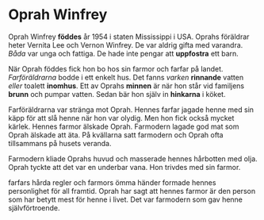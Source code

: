 # Oprah Winfrey

Oprah Winfrey **föddes** år 1954 i staten Mississippi i USA. Oprahs föräldrar heter Vernita Lee och Vernon Winfrey. De var aldrig gifta med varandra. *Båda* var unga och fattiga. De hade inte pengar att **uppfostra** ett barn.

När Oprah föddes fick hon bo hos sin farmor och farfar på landet. *Farföräldrarna* bodde i ett enkelt hus. Det fanns *varken* **rinnande** vatten *eller* toalett **inomhus**. Ett av Oprahs **minnen** är när hon står vid familjens **brunn** och pumpar vatten. Sedan bär hon själv in **hinkarna** i köket.

Farföräldrarna var stränga mot Oprah. Hennes farfar jagade henne med sin käpp för att slå henne när hon var olydig. Men hon fick också mycket kärlek. Hennes farmor älskade Oprah. Farmodern lagade god mat som Oprah älskade att äta. På kvällarna satt farmodern och Oprah ofta tillsammans på husets veranda.

Farmodern kliade Oprahs huvud och masserade hennes hårbotten med olja. Oprah tyckte att det var en underbar vana. Hon trivdes med sin farmor.

farfars hårda regler och farmors ömma händer formade hennes personlighet för all framtid. Oprah har sagt att hennes farmor är den person som har betytt mest för henne i livet. Det var farmodern som gav henne självförtroende.
<!--stackedit_data:
eyJoaXN0b3J5IjpbLTMxNDc5MzM3MiwtMTgyMjc1OTc4NiwxNT
EzMjA3NjUwLC0xNDgwNjA5MTkwXX0=
-->